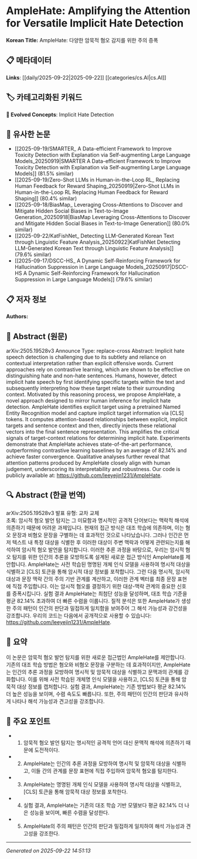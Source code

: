 # AmpleHate: Amplifying the Attention for Versatile Implicit Hate Detection

**Korean Title:** AmpleHate: 다양한 암묵적 혐오 감지를 위한 주의 증폭

## 📋 메타데이터

**Links**: [[daily/2025-09-22|2025-09-22]] [[categories/cs.AI|cs.AI]]

## 🏷️ 카테고리화된 키워드
**🚀 Evolved Concepts**: Implicit Hate Detection

## 🔗 유사한 논문
- [[2025-09-19/SMARTER_ A Data-efficient Framework to Improve Toxicity Detection with Explanation via Self-augmenting Large Language Models_20250919|SMARTER A Data-efficient Framework to Improve Toxicity Detection with Explanation via Self-augmenting Large Language Models]] (81.5% similar)
- [[2025-09-19/Zero-Shot LLMs in Human-in-the-Loop RL_ Replacing Human Feedback for Reward Shaping_20250919|Zero-Shot LLMs in Human-in-the-Loop RL Replacing Human Feedback for Reward Shaping]] (80.4% similar)
- [[2025-09-18/BiasMap_ Leveraging Cross-Attentions to Discover and Mitigate Hidden Social Biases in Text-to-Image Generation_20250918|BiasMap Leveraging Cross-Attentions to Discover and Mitigate Hidden Social Biases in Text-to-Image Generation]] (80.0% similar)
- [[2025-09-22/KatFishNet_ Detecting LLM-Generated Korean Text through Linguistic Feature Analysis_20250922|KatFishNet Detecting LLM-Generated Korean Text through Linguistic Feature Analysis]] (79.6% similar)
- [[2025-09-17/DSCC-HS_ A Dynamic Self-Reinforcing Framework for Hallucination Suppression in Large Language Models_20250917|DSCC-HS A Dynamic Self-Reinforcing Framework for Hallucination Suppression in Large Language Models]] (79.6% similar)

## 📋 저자 정보

**Authors:** 

## 📄 Abstract (원문)

arXiv:2505.19528v3 Announce Type: replace-cross 
Abstract: Implicit hate speech detection is challenging due to its subtlety and reliance on contextual interpretation rather than explicit offensive words. Current approaches rely on contrastive learning, which are shown to be effective on distinguishing hate and non-hate sentences. Humans, however, detect implicit hate speech by first identifying specific targets within the text and subsequently interpreting how these target relate to their surrounding context. Motivated by this reasoning process, we propose AmpleHate, a novel approach designed to mirror human inference for implicit hate detection. AmpleHate identifies explicit target using a pretrained Named Entity Recognition model and capture implicit target information via [CLS] tokens. It computes attention-based relationships between explicit, implicit targets and sentence context and then, directly injects these relational vectors into the final sentence representation. This amplifies the critical signals of target-context relations for determining implicit hate. Experiments demonstrate that AmpleHate achieves state-of-the-art performance, outperforming contrastive learning baselines by an average of 82.14% and achieve faster convergence. Qualitative analyses further reveal that attention patterns produced by AmpleHate closely align with human judgement, underscoring its interpretability and robustness. Our code is publicly available at: https://github.com/leeyejin1231/AmpleHate.

## 🔍 Abstract (한글 번역)

arXiv:2505.19528v3 발표 유형: 교차 교체  
초록: 암시적 혐오 발언 탐지는 그 미묘함과 명시적인 공격적 단어보다는 맥락적 해석에 의존하기 때문에 어려운 과제입니다. 현재의 접근 방식은 대조 학습에 의존하며, 이는 혐오 문장과 비혐오 문장을 구별하는 데 효과적인 것으로 나타났습니다. 그러나 인간은 먼저 텍스트 내 특정 대상을 식별한 후 이러한 대상이 주변 맥락과 어떻게 관련되는지를 해석하여 암시적 혐오 발언을 탐지합니다. 이러한 추론 과정을 바탕으로, 우리는 암시적 혐오 탐지를 위한 인간의 추론을 모방하도록 설계된 새로운 접근 방식인 AmpleHate를 제안합니다. AmpleHate는 사전 학습된 명명된 개체 인식 모델을 사용하여 명시적 대상을 식별하고 [CLS] 토큰을 통해 암시적 대상 정보를 포착합니다. 그런 다음 명시적, 암시적 대상과 문장 맥락 간의 주의 기반 관계를 계산하고, 이러한 관계 벡터를 최종 문장 표현에 직접 주입합니다. 이는 암시적 혐오를 결정하기 위한 대상-맥락 관계의 중요한 신호를 증폭시킵니다. 실험 결과 AmpleHate는 최첨단 성능을 달성하며, 대조 학습 기준을 평균 82.14% 초과하여 더 빠른 수렴을 이룹니다. 질적 분석은 또한 AmpleHate가 생성한 주의 패턴이 인간의 판단과 밀접하게 일치함을 보여주어 그 해석 가능성과 강건성을 강조합니다. 우리의 코드는 다음에서 공개적으로 사용할 수 있습니다: https://github.com/leeyejin1231/AmpleHate.

## 📝 요약

이 논문은 암묵적 혐오 발언 탐지를 위한 새로운 접근법인 AmpleHate를 제안합니다. 기존의 대조 학습 방법은 혐오와 비혐오 문장을 구분하는 데 효과적이지만, AmpleHate는 인간의 추론 과정을 모방하여 명시적 및 암묵적 대상을 식별하고 문맥과의 관계를 강화합니다. 이를 위해 사전 학습된 개체명 인식 모델을 사용하고, [CLS] 토큰을 통해 암묵적 대상 정보를 캡처합니다. 실험 결과, AmpleHate는 기존 방법보다 평균 82.14% 더 높은 성능을 보이며, 수렴 속도도 빠릅니다. 또한, 주의 패턴이 인간의 판단과 유사하게 나타나 해석 가능성과 견고성을 강조합니다.

## 🎯 주요 포인트

- 1. 암묵적 혐오 발언 탐지는 명시적인 공격적 언어 대신 문맥적 해석에 의존하기 때문에 도전적이다.

- 2. AmpleHate는 인간의 추론 과정을 모방하여 명시적 및 암묵적 대상을 식별하고, 이들 간의 관계를 문장 표현에 직접 주입하여 암묵적 혐오를 탐지한다.

- 3. AmpleHate는 명명된 개체 인식 모델을 사용하여 명시적 대상을 식별하고, [CLS] 토큰을 통해 암묵적 대상 정보를 포착한다.

- 4. 실험 결과, AmpleHate는 기존의 대조 학습 기반 모델보다 평균 82.14% 더 나은 성능을 보이며, 빠른 수렴을 달성한다.

- 5. AmpleHate의 주의 패턴은 인간의 판단과 밀접하게 일치하여 해석 가능성과 견고성을 강조한다.

---

*Generated on 2025-09-22 14:51:13*